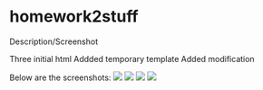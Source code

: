 # homework2stuff
Description/Screenshot

Three initial html
Addded temporary template 
Added modification

Below are the screenshots:
![](imagess:hw2/Screen%20Shot%202020-10-10%20at%209.47.45%20PM.png)
![](imagess:hw2/Screen%20Shot%202020-10-10%20at%209.22.22%20AM.png)
![](imagess:hw2/Screen%20Shot%202020-10-10%20at%208.22.39%20AM.png)
![](imagess:hw2/Screen%20Shot%202020-10-10%20at%208.22.25%20AM.png)

